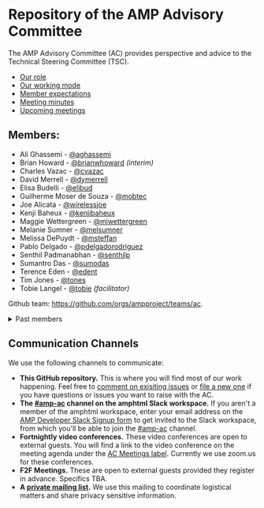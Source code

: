 # Repository of the AMP Advisory Committee

The AMP Advisory Committee (AC) provides perspective and advice to the Technical Steering Committee (TSC).

- [Our role](https://github.com/ampproject/meta/blob/master/GOVERNANCE.md#advisory-committee-ac)
- [Our working mode](https://github.com/ampproject/meta-ac/blob/master/WORKING_MODE.md)
- [Member expectations](https://github.com/ampproject/meta-ac/blob/master/MEMBER_EXPECTATIONS.md)
- [Meeting minutes](https://github.com/ampproject/meta-ac/tree/master/meetings)
- [Upcoming meetings][meetings]

## Members:

- Ali Ghassemi - [@aghassemi](https://github.com/aghassemi)
- Brian Howard - [@brianwhoward](https://github.com/brianwhoward) _(interim)_
- Charles Vazac - [@cvazac](https://github.com/cvazac)
- David Merrell - [@dymerrell](https://github.com/dymerrell)
- Elisa Budelli - [@elibud](https://github.com/elibud)
- Guilherme Moser de Souza - [@mobtec](https://github.com/mobtec)
- Joe Alicata - [@wirelessjoe](https://github.com/wirelessjoe)
- Kenji Baheux - [@kenjibaheux](https://github.com/kenjibaheux)
- Maggie Wettergreen - [@mjwettergreen](https://github.com/mjwettergreen)
- Melanie Sumner - [@melsumner](https://github.com/melsumner)
- Melissa DePuydt - [@msteffan](https://github.com/msteffan)
- Pablo Delgado - [@pdelgadorodriguez](https://github.com/pdelgadorodriguez)
- Senthil Padmanabhan - [@senthilp](https://github.com/senthilp)
- Sumantro Das - [@sumodas](https://github.com/sumodas)
- Terence Eden - [@edent](https://github.com/edent)
- Tim Jones - [@tones](https://github.com/tones)
- Tobie Langel - [@tobie](https://github.com/tobie) _(facilitator)_

Github team: https://github.com/orgs/ampproject/teams/ac.

<details>
  <summary>Past members</summary>
  
  - Dane Knecht - [@dknecht](https://github.com/dknecht)
  - Graham Loh - [@grahamle](https://github.com/grahamle)
  - Jervay Singh - [@jervay](https://github.com/jervay)
  - Léonie Watson - [@LJWatson](https://github.com/LJWatson)
  - Levi Durfee - [@levidurfee](https://github.com/levidurfee)
  - Nicole Sullivan - [@stubbornella](https://github.com/stubbornella)
  - Ted Shuter - [@TedShuter](https://github.com/TedShuter)
</details>

## Communication Channels

We use the following channels to communicate:

- **This GitHub repository.** This is where you will find most of our work happening. Feel free to [comment on exisiting issues][issues] or [file a new one][new-issue] if you have questions or issues you want to raise with the AC.
- **The [#amp-ac][slack-channel] channel on the amphtml Slack workspace.** If you aren't a member of the amphtml workspace, enter your email address on the [AMP Developer Slack Signup form][slack-signup] to get invited to the Slack workspace, from which you'll be able to join the [#amp-ac][slack-channel] channel.
- **Fortnightly video conferences.** These video conferences are open to external guests. You will find a link to the video conference on the meeting agenda under the [AC Meetings label][meetings]. Currently we use zoom.us for these conferences.
- **F2F Meetings.** These are open to external guests provided they register in advance. Specifics TBA.
- **A [private mailing list][mailing-list].** We use this mailing to coordinate logistical matters and share privacy sensitive information.

[meetings]: https://github.com/ampproject/meta-ac/labels/AC%20Meeting
[issues]: https://github.com/ampproject/meta-ac/issues
[new-issue]: https://github.com/ampproject/meta-ac/issues/new
[slack-channel]: https://amphtml.slack.com/messages/amp-ac/
[slack-signup]: https://docs.google.com/forms/d/e/1FAIpQLSd83J2IZA6cdR6jPwABGsJE8YL4pkypAbKMGgUZZriU7Qu6Tg/viewform?fbzx=4406980310789882877
[mailing-list]: https://groups.google.com/a/ampproject.org/forum/#!forum/ac
